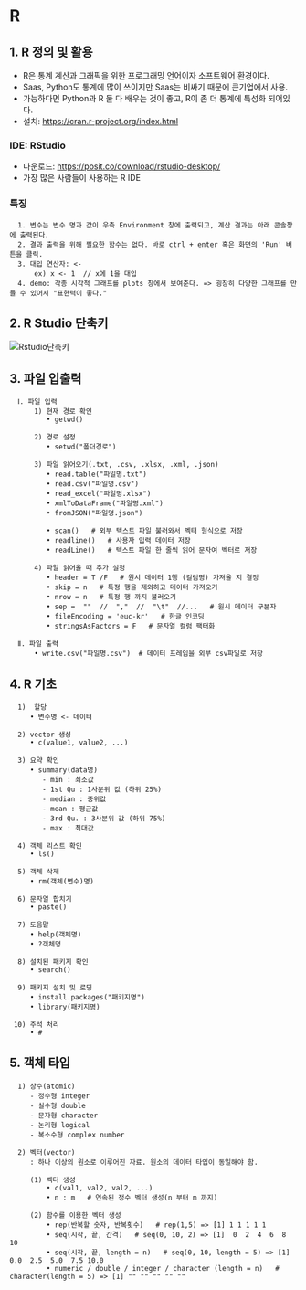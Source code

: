 # R

## 1. R 정의 및 활용
+ R은 통계 계산과 그래픽을 위한 프로그래밍 언어이자 소프트웨어 환경이다. 
+ Saas, Python도 통계에 많이 쓰이지만 Saas는 비싸기 때문에 큰기업에서 사용.
+ 가능하다면 Python과 R 둘 다 배우는 것이 좋고, R이 좀 더 통계에 특성화 되어있다. 
+ 설치: https://cran.r-project.org/index.html


### IDE: RStudio
+ 다운로드: https://posit.co/download/rstudio-desktop/
+ 가장 많은 사람들이 사용하는 R IDE


### 특징
```
  1. 변수는 변수 명과 값이 우측 Environment 창에 출력되고, 계산 결과는 아래 콘솔창에 출력된다.
  2. 결과 출력을 위해 필요한 함수는 없다. 바로 ctrl + enter 혹은 화면의 'Run' 버튼을 클릭.
  3. 대입 연산자: <- 
      ex) x <- 1  // x에 1을 대입
  4. demo: 각종 시각적 그래프를 plots 창에서 보여준다. => 굉장히 다양한 그래프를 만들 수 있어서 "표현력이 좋다."
``` 


## 2. R Studio 단축키
![Rstudio단축키](https://user-images.githubusercontent.com/51871037/208288593-f5eacdc4-4c2f-4349-92c1-0fbd27886cc8.PNG)


## 3. 파일 입출력
```
  Ⅰ. 파일 입력
      1) 현재 경로 확인
         • getwd()  

      2) 경로 설정
         • setwd("폴더경로")

      3) 파일 읽어오기(.txt, .csv, .xlsx, .xml, .json)
         • read.table("파일명.txt")
         • read.csv("파일명.csv")
         • read_excel("파일명.xlsx")
         • xmlToDataFrame("파일명.xml")
         • fromJSON("파일명.json")
         
         • scan()   # 외부 텍스트 파일 불러와서 벡터 형식으로 저장
         • readline()   # 사용자 입력 데이터 저장
         • readLine()   # 텍스트 파일 한 줄씩 읽어 문자여 벡터로 저장

      4) 파일 읽어올 때 추가 설정
         • header = T /F   # 원시 데이터 1행 (컬럼명) 가져올 지 결정
         • skip = n   # 특정 행을 제외하고 데이터 가져오기
         • nrow = n   # 특정 행 까지 불러오기
         • sep =  ""  //  ","  //  "\t"  //...   # 원시 데이터 구분자
         • fileEncoding = 'euc-kr'   # 한글 인코딩
         • stringsAsFactors = F   # 문자열 컬럼 팩터화
   
  Ⅱ. 파일 출력
      • write.csv("파일명.csv")  # 데이터 프레임을 외부 csv파일로 저장
```


## 4. R 기초
```
  1)  할당
     • 변수명 <- 데이터
  
  2) vector 생성
     • c(value1, value2, ...)
     
  3) 요약 확인
     • summary(data명)
        - min : 최소값
        - 1st Qu : 1사분위 값 (하위 25%)
        - median : 중위값
        - mean : 평균값
        - 3rd Qu. : 3사분위 값 (하위 75%)
        - max : 최대값
     
  4) 객체 리스트 확인 
     • ls()
     
  5) 객체 삭제
     • rm(객체(변수)명)
     
  6) 문자열 합치기
     • paste()
     
  7) 도움말
     • help(객체명)
     • ?객체명
     
  8) 설치된 패키지 확인
     • search()
  
  9) 패키지 설치 및 로딩
     • install.packages("패키지명")
     • library(패키지명)
     
 10) 주석 처리
     • #  
```


## 5. 객체 타입
```
  1) 상수(atomic) 
     - 정수형 integer
     - 실수형 double
     - 문자형 character
     - 논리형 logical
     - 복소수형 complex number
     
  2) 벡터(vector)
     : 하나 이상의 원소로 이루어진 자료. 원소의 데이터 타입이 동일해야 함.
     
     (1) 벡터 생성
         • c(val1, val2, val2, ...)
         • n : m   # 연속된 정수 벡터 생성(n 부터 m 까지)
     
     (2) 함수를 이용한 벡터 생성
         • rep(반복할 숫자, 반복횟수)   # rep(1,5) => [1] 1 1 1 1 1
         • seq(시작, 끝, 간격)   # seq(0, 10, 2) => [1]  0  2  4  6  8 10
         • seq(시작, 끝, length = n)   # seq(0, 10, length = 5) => [1]  0.0  2.5  5.0  7.5 10.0
         • numeric / double / integer / character (length = n)   # character(length = 5) => [1] "" "" "" "" ""
```
